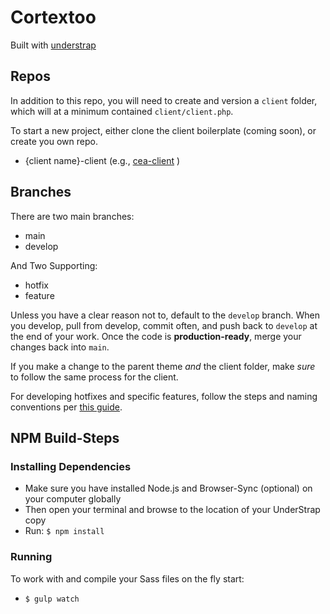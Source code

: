 # Cortextoo
Built with [understrap](https://understrap.com)

## Repos
In addition to this repo, you will need to create and version a `client` folder, which will at a minimum contained `client/client.php`.

To start a new project, either clone the client boilerplate (coming soon), or create you own repo.

- {client name}-client (e.g., [cea-client](https://github.com/covertnine/cea-client) )


## Branches
There are two main branches: 

- main 
- develop

And Two Supporting:

- hotfix
- feature

Unless you have a clear reason not to, default to the `develop` branch. When you develop, pull from develop, commit often, and push back to `develop` at the end of your work. Once the code is **production-ready**, merge your changes back into `main`.

If you make a change to the parent theme _and_ the client folder, make _sure_ to follow the same process for the client.

For developing hotfixes and specific features, follow the steps and naming conventions per [this guide](https://nvie.com/posts/a-successful-git-branching-model/).



## NPM Build-Steps
### Installing Dependencies
- Make sure you have installed Node.js and Browser-Sync (optional) on your computer globally
- Then open your terminal and browse to the location of your UnderStrap copy
- Run: `$ npm install`

### Running
To work with and compile your Sass files on the fly start:

- `$ gulp watch`

